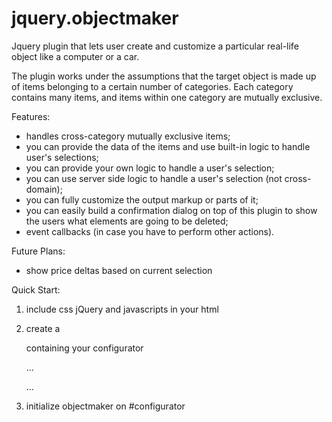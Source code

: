 jquery.objectmaker
==================

Jquery plugin that lets user create and customize a particular real-life object
like a computer or a car.

The plugin works under the assumptions that the target object is made up of
items belonging to a certain number of categories.  Each category contains many
items, and items within one category are mutually exclusive.

Features:
  - handles cross-category mutually exclusive items;
  - you can provide the data of the items and use built-in logic to handle
    user's selections;
  - you can provide your own logic to handle a user's selection;
  - you can use server side logic to handle a user's selection (not cross-domain);
  - you can fully customize the output markup or parts of it;
  - you can easily build a confirmation dialog on top of this plugin to show
    the users what elements are going to be deleted;
  - event callbacks (in case you have to perform other actions).

Future Plans:
  - show price deltas based on current selection

Quick Start:

  1. include css jQuery and javascripts in your html
  
        <head>
          <link rel="stylesheet" href="css/style.css" type="text/css">
          <script type="text/javascript" src="js/jquery-1.7.2.min.js"></script>
          <script type="text/javascript" src="js/jquery.objectmaker.js"></script>
        </head>
  
  2. create a <section> containing your configurator
  
        ...
        <body>
          <section id="configurator"></section>
        </body>
        ...
  
  3. initialize objectmaker on #configurator
  
        <script type="text/javascript">
                  var config = $("#configurator").objectMaker({
                      source: {
                          // define mutually exclusive products.
                          // the line below means: item "P128" is not compatible with items "P16" and "P256".
                          "mutexes" : {
                              "P128" : ["P16", "P256"],
                              // ... more mutexes
                          },
                          "items" : {
                              "P16" : {
                                type: "Case",
                                img: "http://www.placehold.it/120x120",
                                val: 100,
                                title: "Small Case type 1 (Incompatible with 3DFX)"
                              },
                              // ... more items
                          }
                      }
                });
        </script>
